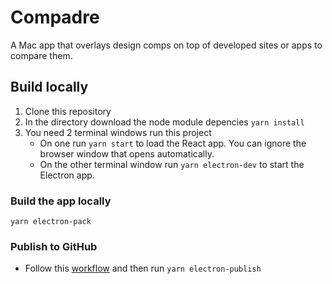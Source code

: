 # Compadre

A Mac app that overlays design comps on top of developed sites or apps to compare them.

## Build locally
1. Clone this repository
2. In the directory download the node module depencies `yarn install`
3. You need 2 terminal windows run this project
    - On one run `yarn start` to load the React app. You can ignore the browser window that opens automatically.
    - On the other terminal window run `yarn electron-dev` to start the Electron app.

### Build the app locally
`yarn electron-pack`

### Publish to GitHub
- Follow this [workflow](https://www.electron.build/configuration/publish#recommended-github-releases-workflow) and then run `yarn electron-publish`
